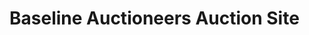# Baseline Auctioneers Auction Site
<p align=""center>
<svg version="1.1" id="Layer_1" xmlns="http://www.w3.org/2000/svg" xmlns:xlink="http://www.w3.org/1999/xlink" x="0px" y="0px"
	 viewBox="0 0 506 254" style="enable-background:new 0 0 506 254;" xml:space="preserve">
<g>
	<path style="fill:#FFFFFF;" d="M568.99,31.91c28.095-18.44,59.616-27.662,94.562-27.662c25.381,0,46.099,5.669,62.156,17.002
		c16.054,11.337,24.083,25.988,24.083,43.959c0,23.962-13.932,39.995-41.791,48.1v1.58c2.86,0.707,6.315,1.651,10.368,2.827
		c13.229-3.062,23.626-9.305,31.196-18.732c7.567-9.424,11.352-20.793,11.352-34.107c0-16.728-6.972-31.572-20.916-44.534v-1.061
		l1.966,1.591c15.612,11.901,23.419,27.157,23.419,45.771c0,25.685-13.469,43.592-40.403,53.723
		c11.679,5.302,20.766,12.843,27.263,22.621c6.494,9.78,9.743,20.795,9.743,33.046c0,17.556-6.436,31.606-19.308,42.148
		C729.81,228.728,712.648,234,691.195,234H564.563L589,213.209v-76.29c-6.967,0-15.113,0.704-24.437,2.114l-1.417-5.109
		c10.506-1.058,19.125-1.586,25.854-1.586V123h-4.427c-6.613,0-14.936,0.471-24.968,1.41l7.792-16.914l2.833,0.176
		c4.604,0.353,8.085,0.529,10.448,0.529c3.542,0,6.314,0.176,8.323,0.528V42.481L568.99,31.91z M756.651,135.722
		c12.594,9.78,18.893,24.625,18.893,44.534c0,20.03-7.005,36.581-21.012,49.659C740.875,242.638,720.807,249,694.322,249H574.255
		l-3.002-5h111.415c24.248,0.229,41.729-2.245,52.441-7.194c23.776-11.073,35.667-30.336,35.667-57.788
		c0-15.313-5.416-29.216-16.244-41.706L756.651,135.722z M624,29.298V109c1.332-0.116,2.241-0.177,2.727-0.177L630,109
		c0.483,0,3.229,0,3,0V36.581c10.351-4.711,20.239-7.069,29.893-7.069c11.063,0,19.803,2.005,26.22,6.009
		c6.414,4.006,11.858,10.84,16.333,20.499l-4.944-2.828c-8.829-13.312-21.426-19.969-37.786-19.969
		c-9.181,0-24.716,7.776-24.716,7.776V109h7.637c23.151,0,40.392-3.739,51.728-11.222c11.333-7.48,17-18.937,17-34.372
		c0-13.547-4.698-24.476-14.091-32.782c-9.395-8.306-21.727-12.459-37-12.459C649.818,18.165,636.727,21.876,624,29.298z
		 M624,124.138V221h9v-86.315c8.519-0.585,14.639-0.879,18.36-0.879c19.918,0,34.349,1.818,43.29,5.45
		c8.938,3.634,16.047,10.548,21.329,20.744h-1.251c-5.94-8.087-13.395-13.682-22.364-16.789c-8.972-3.103-22.122-4.658-39.455-4.658
		L638,138.904V221h5.818l26.364-0.879c34.182-2.344,51.273-18.398,51.273-48.168c0-18.634-5.637-31.379-16.909-38.235
		c-11.273-6.856-32.364-10.284-63.273-10.284C638.242,123.435,632.483,123.671,624,124.138z"/>
	<path style="fill:#FFFFFF;" d="M961.878,8l-18.383,20.878l28.991,77.141l7.07-3.892l-26.163-69.71l18.738-21.585l4.596,1.946
		l-17.854,20.701l24.75,65.994c1.413-1.061,2.236-1.708,2.474-1.946l5.833-4.954c3.536-2.831,5.774-4.835,6.719-6.016
		c3.062,13.447,7.778,25.478,14.142,36.093c-3.419-0.235-5.895-0.354-7.425-0.354c-11.199,0-19.388,1.769-24.571,5.308
		l31.996,86.872L1039.307,235h-89.312l24.366-20.991l-19.599-51.602c-12.951,13.077-22.895,25.509-29.84,37.289l-4.06-1.061
		c6.943-11.545,17.303-24.445,31.076-38.701l1.411-1.767l-3.354-7.776c-14.01,11.664-25.604,25.214-34.784,40.646l-3.179-5.125
		c-6.121-9.777-13.949-20.911-23.483-33.4l-1.766-2.121c-9.065,20.146-13.595,36.524-13.595,49.129
		c0,7.422,1.263,13.697,3.795,18.821c2.53,5.125,8.622,13.697,18.275,25.713c0.822,1.061,2.118,2.712,3.884,4.949h-95.263l-3.7-5
		h89.959l-3.003-3.482c-7.768-9.425-12.86-16.758-15.272-22.002c-2.415-5.241-3.621-11.399-3.621-18.468
		c0-12.016,4.884-29.924,14.656-53.723l-7.768-8.13c-1.532,3.772-3.474,9.309-5.828,16.612l-5.826,18.025
		c-3.177,9.661-4.767,17.672-4.767,24.035c0,6.599,1.117,12.078,3.356,16.435c2.233,4.36,6.943,10.31,14.125,17.849
		c0.707,0.706,3.177,2.849,3.177,2.849l-88.43,1c16.852-8.728,30.199-20.462,40.04-35.209c9.839-14.743,19.593-37.509,29.257-68.295
		l0.708-2.477c-6.249-5.308-15.264-8.551-27.047-9.731c6.479-9.67,11.49-19.755,15.026-30.255c1.649,1.534,2.652,2.477,3.005,2.831
		l7.954,7.431c2.709,2.596,5.95,5.25,9.724,7.962l3.181-7.785l-2.121-1.769c-5.895-5.189-10.844-9.377-14.849-12.562l-1.592-1.238
		l2.828-3.893c6.245,4.13,12.257,8.908,18.033,14.332l24.04-66.172L880.384,8H961.878z M910.265,44.003l-28.074,74.223
		c8.944,9.189,16.655,18.263,23.131,27.215l8.123,11.31c0.115,0.119,0.705,0.884,1.766,2.297c1.059-1.061,1.645-1.707,1.764-1.944
		l2.473-3.005c0.352-0.47,1-1.236,1.942-2.297c-8.24-12.724-17.833-24.211-28.781-34.461l22.602-59.732L910.265,44.003z
		 M918.212,64.503l-19.423,51.249c1.059,1.179,1.647,1.886,1.766,2.121l7.24,8.129c3.884,4.241,8.828,10.84,14.83,19.793
		l1.766,2.651c5.06-6.361,11.065-12.663,18.011-18.909L918.212,64.503z M1014.088,94.722c2.587,10.603,9.063,25.155,19.423,43.65
		c-2.591-0.354-4.06-0.531-4.415-0.531l-14.302-1.236c-6.476-0.588-11.185-0.884-14.125-0.884c-0.471,0-1.649,0.06-3.532,0.176
		l29.488,78.288L1066,249H963.765l-3.354-5h93.758l-31.782-27.87l-31.428-83.236c3.999-1.06,8.59-1.59,13.771-1.59
		c6.357,0,13.421,0.53,21.189,1.59l-2.118-3.888c-7.535-13.9-12.597-26.448-15.186-37.642L1014.088,94.722z"/>
</g>
</svg>

</p>